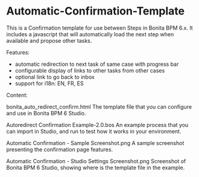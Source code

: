 Automatic-Confirmation-Template
===============================

This is a Confirmation template for use between Steps in Bonita BPM 6.x.
It includes a javascript that will automatically load the next step when available and propose other tasks.


Features:
- automatic redirection to next task of same case with progress bar
- configurable display of links to other tasks from other cases
- optional link to go back to inbox
- support for i18n: EN, FR, ES


Content:

bonita_auto_redirect_confirm.html
	The template file that you can configure and use in Bonita BPM 6 Studio.
	
Autoredirect Confirmation Example-2.0.bos
	An example process that you can import in Studio, and run to test how it works in your environment.
	
Automatic Confirmation - Sample Screenshot.png
	A sample screenshot presenting the confirmation page features.
	
Automatic Confirmation - Studio Settings Screenshot.png
	Screenshot of Bonita BPM 6 Studio, showing where is the template file in the example.


